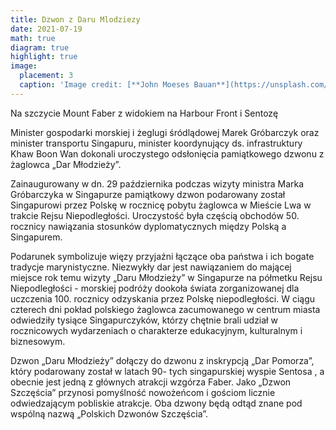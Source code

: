 ```yaml
---
title: Dzwon z Daru Mlodziezy
date: 2021-07-19
math: true
diagram: true
highlight: true
image:
  placement: 3
  caption: 'Image credit: [**John Moeses Bauan**](https://unsplash.com/photos/OGZtQF8iC0g)'
---
```


Na szczycie Mount Faber z widokiem na Harbour Front i Sentozę

Minister gospodarki morskiej i żeglugi śródlądowej Marek Gróbarczyk oraz minister transportu Singapuru, minister koordynujący ds. infrastruktury Khaw Boon Wan dokonali uroczystego odsłonięcia pamiątkowego dzwonu z żaglowca „Dar Młodzieży”.


Zainaugurowany w dn. 29 października podczas wizyty ministra Marka Gróbarczyka w Singapurze pamiątkowy dzwon podarowany został Singapurowi przez Polskę w rocznicę pobytu żaglowca w Mieście Lwa w trakcie Rejsu Niepodległości. Uroczystość była częścią obchodów 50. rocznicy nawiązania stosunków dyplomatycznych między Polską a Singapurem.

Podarunek symbolizuje więzy przyjaźni łączące oba państwa i ich bogate tradycje marynistyczne. Niezwykły dar jest nawiązaniem do mającej miejsce rok temu wizyty „Daru Młodzieży” w Singapurze na półmetku Rejsu Niepodległości  - morskiej podróży dookoła świata zorganizowanej dla uczczenia 100. rocznicy odzyskania przez Polskę niepodległości. W ciągu czterech dni pokład polskiego żaglowca zacumowanego w centrum miasta odwiedziły tysiące Singapurczyków, którzy chętnie brali udział w rocznicowych wydarzeniach o charakterze edukacyjnym, kulturalnym i biznesowym.

Dzwon „Daru Młodzieży” dołączy do dzwonu z inskrypcją „Dar Pomorza”, który podarowany został  w latach 90- tych singapurskiej wyspie Sentosa , a obecnie jest jedną z głównych atrakcji wzgórza Faber. Jako „Dzwon Szczęścia” przynosi pomyślność nowożeńcom i gościom licznie odwiedzającym pobliskie atrakcje. Oba dzwony będą odtąd znane pod wspólną nazwą „Polskich Dzwonów Szczęścia”.



